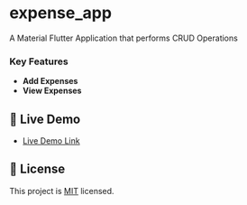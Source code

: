 # expense_app

A Material Flutter Application that performs CRUD Operations

### Key Features

- **Add Expenses**
- **View Expenses**

## 🚀 Live Demo

- [Live Demo Link](#)

## 📝 License

This project is [MIT](./LICENSE) licensed.
